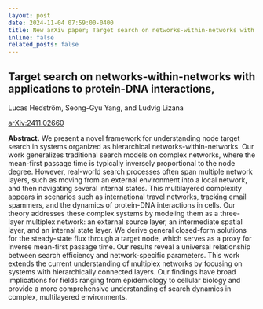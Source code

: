 ```yaml
---
layout: post
date: 2024-11-04 07:59:00-0400
title: New arXiv paper; Target search on networks-within-networks with applications to protein-DNA interactions
inline: false
related_posts: false
---
```





## Target search on networks-within-networks with applications to protein-DNA interactions, 
Lucas Hedström, Seong-Gyu Yang, and Ludvig Lizana

[arXiv:2411.02660](https://arxiv.org/abs/2411.02660)

**Abstract.** We present a novel framework for understanding node target search in systems organized as hierarchical networks-within-networks. Our work generalizes traditional search models on complex networks, where the mean-first passage time is typically inversely proportional to the node degree. However, real-world search processes often span multiple network layers, such as moving from an external environment into a local network, and then navigating several internal states. This multilayered complexity appears in scenarios such as international travel networks, tracking email spammers, and the dynamics of protein-DNA interactions in cells. Our theory addresses these complex systems by modeling them as a three-layer multiplex network: an external source layer, an intermediate spatial layer, and an internal state layer. We derive general closed-form solutions for the steady-state flux through a target node, which serves as a proxy for inverse mean-first passage time. Our results reveal a universal relationship between search efficiency and network-specific parameters. This work extends the current understanding of multiplex networks by focusing on systems with hierarchically connected layers. Our findings have broad implications for fields ranging from epidemiology to cellular biology and provide a more comprehensive understanding of search dynamics in complex, multilayered environments.
